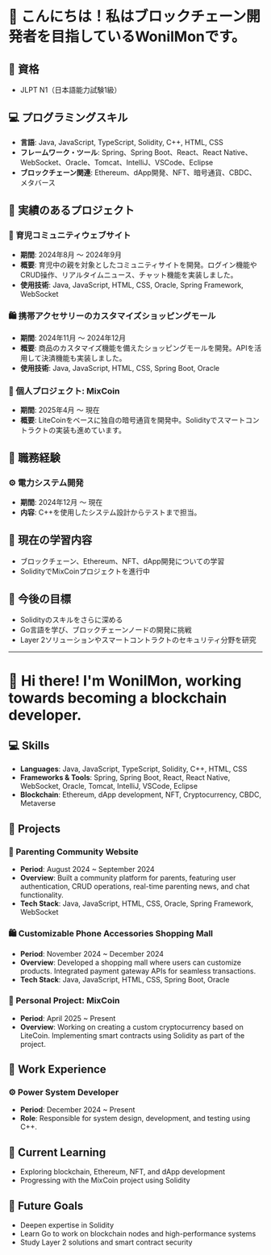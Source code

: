 # 👋 こんにちは！私はブロックチェーン開発者を目指しているWonilMonです。

## 🏅 資格
- JLPT N1（日本語能力試験1級）

## 💻 プログラミングスキル
- **言語**: Java, JavaScript, TypeScript, Solidity, C++, HTML, CSS
- **フレームワーク・ツール**: Spring、Spring Boot、React、React Native、WebSocket、Oracle、Tomcat、IntelliJ、VSCode、Eclipse
- **ブロックチェーン関連**: Ethereum、dApp開発、NFT、暗号通貨、CBDC、メタバース

## 🌟 実績のあるプロジェクト
### 🍼 育児コミュニティウェブサイト
- **期間**: 2024年8月 ～ 2024年9月
- **概要**: 育児中の親を対象としたコミュニティサイトを開発。ログイン機能やCRUD操作、リアルタイムニュース、チャット機能を実装しました。
- **使用技術**: Java, JavaScript, HTML, CSS, Oracle, Spring Framework, WebSocket

### 🛍️ 携帯アクセサリーのカスタマイズショッピングモール
- **期間**: 2024年11月 ～ 2024年12月
- **概要**: 商品のカスタマイズ機能を備えたショッピングモールを開発。APIを活用して決済機能も実装しました。
- **使用技術**: Java, JavaScript, HTML, CSS, Spring Boot, Oracle

### 🔗 個人プロジェクト: MixCoin
- **期間**: 2025年4月 ～ 現在
- **概要**: LiteCoinをベースに独自の暗号通貨を開発中。Solidityでスマートコントラクトの実装も進めています。

## 🏢 職務経験
### ⚙️ 電力システム開発
- **期間**: 2024年12月 ～ 現在
- **内容**: C++を使用したシステム設計からテストまで担当。

## 📖 現在の学習内容
- ブロックチェーン、Ethereum、NFT、dApp開発についての学習
- SolidityでMixCoinプロジェクトを進行中

## 🎯 今後の目標
- Solidityのスキルをさらに深める
- Go言語を学び、ブロックチェーンノードの開発に挑戦
- Layer 2ソリューションやスマートコントラクトのセキュリティ分野を研究



------------------------



# 👋 Hi there! I'm WonilMon, working towards becoming a blockchain developer.

## 💻 Skills
- **Languages**: Java, JavaScript, TypeScript, Solidity, C++, HTML, CSS
- **Frameworks & Tools**: Spring, Spring Boot, React, React Native, WebSocket, Oracle, Tomcat, IntelliJ, VSCode, Eclipse
- **Blockchain**: Ethereum, dApp development, NFT, Cryptocurrency, CBDC, Metaverse

## 🌟 Projects
### 🍼 Parenting Community Website
- **Period**: August 2024 ~ September 2024
- **Overview**: Built a community platform for parents, featuring user authentication, CRUD operations, real-time parenting news, and chat functionality.
- **Tech Stack**: Java, JavaScript, HTML, CSS, Oracle, Spring Framework, WebSocket

### 🛍️ Customizable Phone Accessories Shopping Mall
- **Period**: November 2024 ~ December 2024
- **Overview**: Developed a shopping mall where users can customize products. Integrated payment gateway APIs for seamless transactions.
- **Tech Stack**: Java, JavaScript, HTML, CSS, Spring Boot, Oracle

### 🔗 Personal Project: MixCoin
- **Period**: April 2025 ~ Present
- **Overview**: Working on creating a custom cryptocurrency based on LiteCoin. Implementing smart contracts using Solidity as part of the project.

## 🏢 Work Experience
### ⚙️ Power System Developer
- **Period**: December 2024 ~ Present
- **Role**: Responsible for system design, development, and testing using C++.

## 📖 Current Learning
- Exploring blockchain, Ethereum, NFT, and dApp development
- Progressing with the MixCoin project using Solidity

## 🎯 Future Goals
- Deepen expertise in Solidity
- Learn Go to work on blockchain nodes and high-performance systems
- Study Layer 2 solutions and smart contract security
